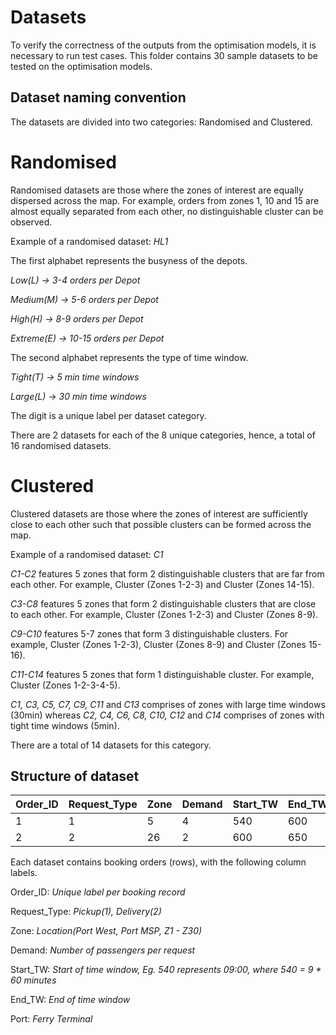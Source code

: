 # Datasets

To verify the correctness of the outputs from the optimisation models, it is necessary to run test cases. This folder contains 30 sample datasets to be tested on the optimisation models.

## Dataset naming convention

The datasets are divided into two categories: Randomised and Clustered.

# Randomised
Randomised datasets are those where the zones of interest are equally dispersed across the map. 
For example, orders from zones 1, 10 and 15 are almost equally separated from each other, no distinguishable cluster can be observed.

Example of a randomised dataset: *HL1*

The first alphabet represents the busyness of the depots.

*Low(L) -> 3-4 orders per Depot*

*Medium(M) -> 5-6 orders per Depot*

*High(H) -> 8-9 orders per Depot*

*Extreme(E) -> 10-15 orders per Depot*

The second alphabet represents the type of time window.

*Tight(T) -> 5 min time windows*

*Large(L) -> 30 min time windows*

The digit is a unique label per dataset category.

There are 2 datasets for each of the 8 unique categories, hence, a total of 16 randomised datasets.

# Clustered
Clustered datasets are those where the zones of interest are sufficiently close to each other such that possible clusters can be formed across the map. 

Example of a randomised dataset: *C1*

*C1-C2* features 5 zones that form 2 distinguishable clusters that are far from each other. For example, Cluster (Zones 1-2-3) and Cluster (Zones 14-15).

*C3-C8* features 5 zones that form 2 distinguishable clusters that are close to each other. For example, Cluster (Zones 1-2-3) and Cluster (Zones 8-9).

*C9-C10* features 5-7 zones that form 3 distinguishable clusters. For example, Cluster (Zones 1-2-3), Cluster (Zones 8-9) and Cluster (Zones 15-16).

*C11-C14* features 5 zones that form 1 distinguishable cluster. For example, Cluster (Zones 1-2-3-4-5).

*C1, C3, C5, C7, C9, C11* and *C13* comprises of zones with large time windows (30min) whereas
*C2, C4, C6, C8, C10, C12* and *C14* comprises of zones with tight time windows (5min).

There are a total of 14 datasets for this category.

## Structure of dataset

| Order_ID  | Request_Type | Zone | Demand | Start_TW | End_TW | Port |
| --------- | ------------ |----- | ------ |--------- | ------ | ---- |
| 1  | 1 | 5 | 4 | 540  | 600  | West|
| 2  | 2  | 26 | 2 | 600  | 650  | MSP |

Each dataset contains booking orders (rows), with the following column labels.

Order_ID: *Unique label per booking record*

Request_Type: *Pickup(1), Delivery(2)*

Zone: *Location(Port West, Port MSP, Z1 - Z30)*

Demand: *Number of passengers per request*

Start_TW: *Start of time window, Eg. 540 represents 09:00, where 540 = 9 * 60 minutes*

End_TW: *End of time window*

Port: *Ferry Terminal*

